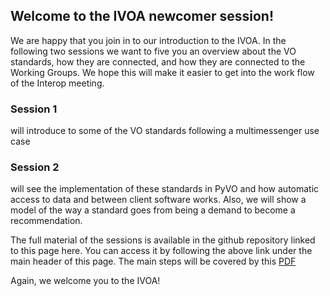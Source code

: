 ## Welcome to the IVOA newcomer session!

We are happy that you join in to our introduction to the IVOA. In the
following two sessions we want to five you an overview about the VO
standards, how they are connected, and how they are connected to the
Working Groups. We hope this will make it easier to get into the work
flow of the Interop meeting.

### Session 1 
will introduce to some of the VO standards following a
multimessenger use case

### Session 2 
will see the implementation of these standards in PyVO and how automatic
access to data and between client software works. Also, we will show a
model of the way a standard goes from being a demand to become a
recommendation. 

The full material of the sessions is available in the github repository
linked to this page here. You can access it by following the above link
under the main header of this page. 
The main steps will be covered by this
[PDF](https://github.com/hendhd/ivoa_newcomers/blob/main/2021_northern_spring/newcomers.pdf)

Again, we welcome you to the IVOA!


